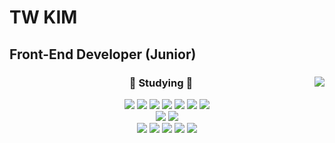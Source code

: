 # TW KIM 
## Front-End Developer (Junior)

<div align="center">


  <img align="right" src="https://github-readme-stats.vercel.app/api/top-langs/?username=silku&theme=dracula&exclude_repo=clone-web-scrapper,clone-zoom&hide=Procfile&layout=compact&langs_count=8"/>

<h3 align="center">📒 Studying 📒</h3>
<img src="https://img.shields.io/badge/HTML5-E34F26?style=flat-square&logo=HTML5&logoColor=white"/>
<img src="https://img.shields.io/badge/CSS3-1572B6?style=flat-square&logo=CSS3&logoColor=white"/>
<img src="https://img.shields.io/badge/JavaScript-F7DF1E?style=flat-square&logo=javaScript&logoColor=white"/>
<img src="https://img.shields.io/badge/Jquery-0769AD?style=flat-square&logo=jquery&logoColor=white"/>
<img src="https://img.shields.io/badge/React-61DAFB?style=flat-square&logo=react&logoColor=white"/>
<img src="https://img.shields.io/badge/Redux-764ABC?style=flat-square&logo=redux&logoColor=white"/>
<img src="https://img.shields.io/badge/Bootstrap-999999?style=flat-square&logo=redux-Saga&logoColor=white"/>
<br>
<img src="https://img.shields.io/badge/Bootstrap-7952B3?style=flat-square&logo=Bootstrap&logoColor=white"/>
<img src="https://img.shields.io/badge/Ant Design-0170FE?style=flat-square&logo=Ant Design&logoColor=white"/>
<br>


<img src="https://img.shields.io/badge/Node.js-339933?style=flat-square&logo=node.js&logoColor=white"/>
<img src="https://img.shields.io/badge/Sequelize-52B0E7?style=flat-square&logo=sequelize&logoColor=white"/>
<img src="https://img.shields.io/badge/MongoDB-47A248?style=flat-square&logo=mongoDB&logoColor=white"/>
<img src="https://img.shields.io/badge/MySQL-4479A1?style=flat-square&logo=mySQL&logoColor=white"/>


<img src="https://img.shields.io/badge/spring-6DB33F?style=flat-square&logo=spring&logoColor=white"/>

<!--
**Silku/Silku** is a ✨ _special_ ✨ repository because its `README.md` (this file) appears on your GitHub profile.

Here are some ideas to get you started:

- 🔭 I’m currently working on ...
- 🌱 I’m currently learning ...
- 👯 I’m looking to collaborate on ...
- 🤔 I’m looking for help with ...
- 💬 Ask me about ...
- 📫 How to reach me: ...
- 😄 Pronouns: ...
- ⚡ Fun fact: ...
-->

